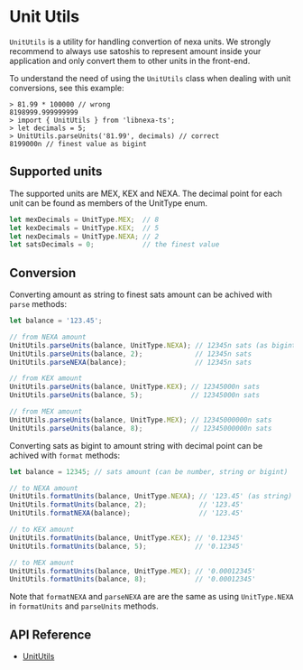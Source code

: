 # Unit Utils

`UnitUtils` is a utility for handling convertion of nexa units. We strongly recommend to always use satoshis to represent amount inside your application and only convert them to other units in the front-end.

To understand the need of using the `UnitUtils` class when dealing with unit conversions, see this example:

```
> 81.99 * 100000 // wrong
8198999.999999999
> import { UnitUtils } from 'libnexa-ts';
> let decimals = 5;
> UnitUtils.parseUnits('81.99', decimals) // correct
8199000n // finest value as bigint
```

## Supported units

The supported units are MEX, KEX and NEXA. The decimal point for each unit can be found as members of the UnitType enum.

```ts
let mexDecimals = UnitType.MEX;  // 8
let kexDecimals = UnitType.KEX;  // 5
let nexDecimals = UnitType.NEXA; // 2
let satsDecimals = 0;            // the finest value
```

## Conversion

Converting amount as string to finest sats amount can be achived with `parse` methods:

```ts
let balance = '123.45';

// from NEXA amount
UnitUtils.parseUnits(balance, UnitType.NEXA); // 12345n sats (as bigint)
UnitUtils.parseUnits(balance, 2);             // 12345n sats
UnitUtils.parseNEXA(balance);                 // 12345n sats

// from KEX amount
UnitUtils.parseUnits(balance, UnitType.KEX); // 12345000n sats
UnitUtils.parseUnits(balance, 5);            // 12345000n sats

// from MEX amount
UnitUtils.parseUnits(balance, UnitType.MEX); // 12345000000n sats
UnitUtils.parseUnits(balance, 8);            // 12345000000n sats
```

Converting sats as bigint to amount string with decimal point can be achived with `format` methods:

```ts
let balance = 12345; // sats amount (can be number, string or bigint)

// to NEXA amount
UnitUtils.formatUnits(balance, UnitType.NEXA); // '123.45' (as string)
UnitUtils.formatUnits(balance, 2);             // '123.45'
UnitUtils.formatNEXA(balance);                 // '123.45'

// to KEX amount
UnitUtils.formatUnits(balance, UnitType.KEX); // '0.12345'
UnitUtils.formatUnits(balance, 5);            // '0.12345'

// to MEX amount
UnitUtils.formatUnits(balance, UnitType.MEX); // '0.00012345'
UnitUtils.formatUnits(balance, 8);            // '0.00012345'
```

Note that `formatNEXA` and `parseNEXA` are are the same as using `UnitType.NEXA` in `formatUnits` and `parseUnits` methods.

## API Reference
- [UnitUtils](api/classes/UnitUtils.md)

